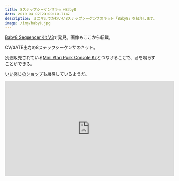```yaml
---
title: 8ステップシーケンサキットBaby8
date: 2019-04-07T23:00:10.714Z
description: ミニマルでかわいい8ステップシーケンサのキット「Baby8」を紹介します。
image: /img/baby8.jpg
---
```

[Baby8 Sequencer Kit V3](https://www.tindie.com/products/Rakit/baby8-sequencer-kit-v3/)で発見。画像もここから転載。

CV/GATE出力の8ステップシーケンサのキット。

別途販売されている[Mini Atari Punk Console Kit](https://www.tindie.com/products/Rakit/mini-atari-punk-console-kit/)とつなげることで、音を鳴らすことができる。

[いい感じのショップ](https://www.rakits.co.uk/shop/)も展開しているようだ。

<iframe width="560" height="315" src="https://www.youtube.com/embed/T6sI3AGWpoM" frameborder="0" allow="accelerometer; autoplay; encrypted-media; gyroscope; picture-in-picture" allowfullscreen></iframe>
